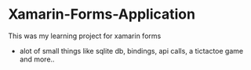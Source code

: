 # Xamarin-Forms-Application
This was my learning project for xamarin forms
- alot of small things like sqlite db, bindings, api calls, a tictactoe game and more..
